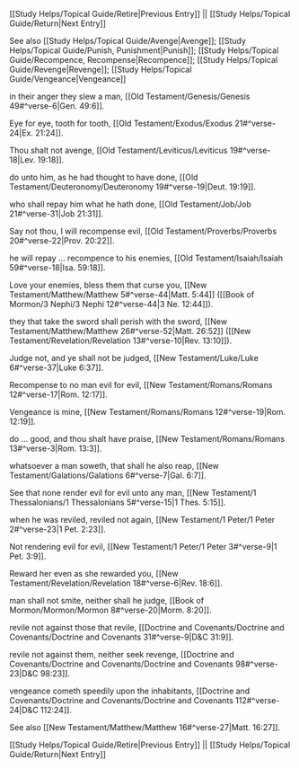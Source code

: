 [[Study Helps/Topical Guide/Retire|Previous Entry]]  ||  [[Study Helps/Topical Guide/Return|Next Entry]]

 See also [[Study Helps/Topical Guide/Avenge|Avenge]]; [[Study Helps/Topical Guide/Punish, Punishment|Punish]]; [[Study Helps/Topical Guide/Recompence, Recompense|Recompence]]; [[Study Helps/Topical Guide/Revenge|Revenge]]; [[Study Helps/Topical Guide/Vengeance|Vengeance]]

 in their anger they slew a man, [[Old Testament/Genesis/Genesis 49#^verse-6|Gen. 49:6]].

 Eye for eye, tooth for tooth, [[Old Testament/Exodus/Exodus 21#^verse-24|Ex. 21:24]].

 Thou shalt not avenge, [[Old Testament/Leviticus/Leviticus 19#^verse-18|Lev. 19:18]].

 do unto him, as he had thought to have done, [[Old Testament/Deuteronomy/Deuteronomy 19#^verse-19|Deut. 19:19]].

 who shall repay him what he hath done, [[Old Testament/Job/Job 21#^verse-31|Job 21:31]].

 Say not thou, I will recompense evil, [[Old Testament/Proverbs/Proverbs 20#^verse-22|Prov. 20:22]].

 he will repay ... recompence to his enemies, [[Old Testament/Isaiah/Isaiah 59#^verse-18|Isa. 59:18]].

 Love your enemies, bless them that curse you, [[New Testament/Matthew/Matthew 5#^verse-44|Matt. 5:44]] ([[Book of Mormon/3 Nephi/3 Nephi 12#^verse-44|3 Ne. 12:44]]).

 they that take the sword shall perish with the sword, [[New Testament/Matthew/Matthew 26#^verse-52|Matt. 26:52]] ([[New Testament/Revelation/Revelation 13#^verse-10|Rev. 13:10]]).

 Judge not, and ye shall not be judged, [[New Testament/Luke/Luke 6#^verse-37|Luke 6:37]].

 Recompense to no man evil for evil, [[New Testament/Romans/Romans 12#^verse-17|Rom. 12:17]].

 Vengeance is mine, [[New Testament/Romans/Romans 12#^verse-19|Rom. 12:19]].

 do ... good, and thou shalt have praise, [[New Testament/Romans/Romans 13#^verse-3|Rom. 13:3]].

 whatsoever a man soweth, that shall he also reap, [[New Testament/Galations/Galations 6#^verse-7|Gal. 6:7]].

 See that none render evil for evil unto any man, [[New Testament/1 Thessalonians/1 Thessalonians 5#^verse-15|1 Thes. 5:15]].

 when he was reviled, reviled not again, [[New Testament/1 Peter/1 Peter 2#^verse-23|1 Pet. 2:23]].

 Not rendering evil for evil, [[New Testament/1 Peter/1 Peter 3#^verse-9|1 Pet. 3:9]].

 Reward her even as she rewarded you, [[New Testament/Revelation/Revelation 18#^verse-6|Rev. 18:6]].

 man shall not smite, neither shall he judge, [[Book of Mormon/Mormon/Mormon 8#^verse-20|Morm. 8:20]].

 revile not against those that revile, [[Doctrine and Covenants/Doctrine and Covenants/Doctrine and Covenants 31#^verse-9|D&C 31:9]].

 revile not against them, neither seek revenge, [[Doctrine and Covenants/Doctrine and Covenants/Doctrine and Covenants 98#^verse-23|D&C 98:23]].

 vengeance cometh speedily upon the inhabitants, [[Doctrine and Covenants/Doctrine and Covenants/Doctrine and Covenants 112#^verse-24|D&C 112:24]].

 See also [[New Testament/Matthew/Matthew 16#^verse-27|Matt. 16:27]].

[[Study Helps/Topical Guide/Retire|Previous Entry]]  ||  [[Study Helps/Topical Guide/Return|Next Entry]]